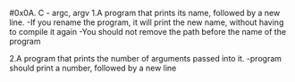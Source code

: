 #0x0A. C - argc, argv
1.A program that prints its name, followed by a new line.
-If you rename the program, it will print the new name, without having to compile it again
-You should not remove the path before the name of the program

2.A program that prints the number of arguments passed into it.
-program should print a number, followed by a new line
